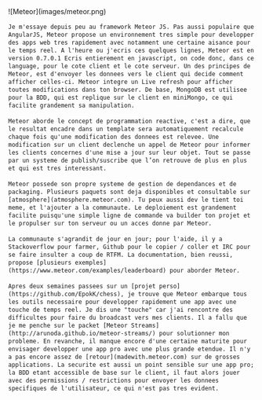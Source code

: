 <markdown>
	![Meteor](images/meteor.png)

	Je m'essaye depuis peu au framework Meteor JS. Pas aussi populaire que AngularJS, Meteor propose un environnement tres simple pour developper des apps web tres rapidement avec notamment une certaine aisance pour le temps reel. A l'heure ou j'ecris ces quelques lignes, Meteor est en version 0.7.0.1 Ecris entierement en javascript, on code donc, dans ce language, pour le cote client et le cote serveur. Un des principes de Meteor, est d'envoyer les donnees vers le client qui decide comment afficher celles-ci. Meteor integre un Live refresh pour afficher toutes modifications dans ton browser. De base, MongoDB est utilisee pour la BDD, qui est replique sur le client en miniMongo, ce qui facilite grandement sa manipulation.

	Meteor aborde le concept de programmation reactive, c'est a dire, que le resultat encadre dans un template sera automatiquement recalcule chaque fois qu'une modification des donnees est relevee. Une modification sur un client declenche un appel de Meteor pour informer les clients concernes d'une mise a jour sur leur objet. Tout se passe par un systeme de publish/suscribe que l’on retrouve de plus en plus et qui est tres interessant.

	Meteor possede son propre systeme de gestion de dependances et de packaging. Plusieurs paquets sont deja disponibles et consultable sur [atmosphere](atmosphere.meteor.com). Tu peux aussi dev le tient toi meme, et l'ajouter a la communaute. Le deploiement est grandement facilite puisqu'une simple ligne de commande va builder ton projet et le propulser sur ton serveur ou un acces donne par Meteor.

	La communaute s'agrandit de jour en jour; pour l'aide, il y a Stackoverflow pour farmer, Github pour le copier / coller et IRC pour se faire insulter a coup de RTFM. La documentation, bien reussi, propose [plusieurs exemples](https://www.meteor.com/examples/leaderboard) pour aborder Meteor.

	Apres deux semaines passees sur un [projet perso](https://github.com/EpokK/chess), je trouve que Meteor embarque tous les outils necessaire pour developper rapidement une app avec une touche de temps reel. Je dis une "touche" car j'ai rencontre des difficultes pour faire du broadcast vers mes clients. Il a fallu que je me penche sur le packet [Meteor Streams](http://arunoda.github.io/meteor-streams/) pour solutionner mon probleme. En revanche, il manque encore d'une certaine maturite pour envisager developper une app pro avec une plus grande etendue. Il n'y a pas encore assez de [retour](madewith.meteor.com) sur de grosses applications. La securite est aussi un point sensible sur une app pro; la BDD etant accessible de base sur le client, il faut alors jouer avec des permissions / restrictions pour envoyer les donnees specifiques de l'utilisateur, ce qui n'est pas tres evident.
</markdown>